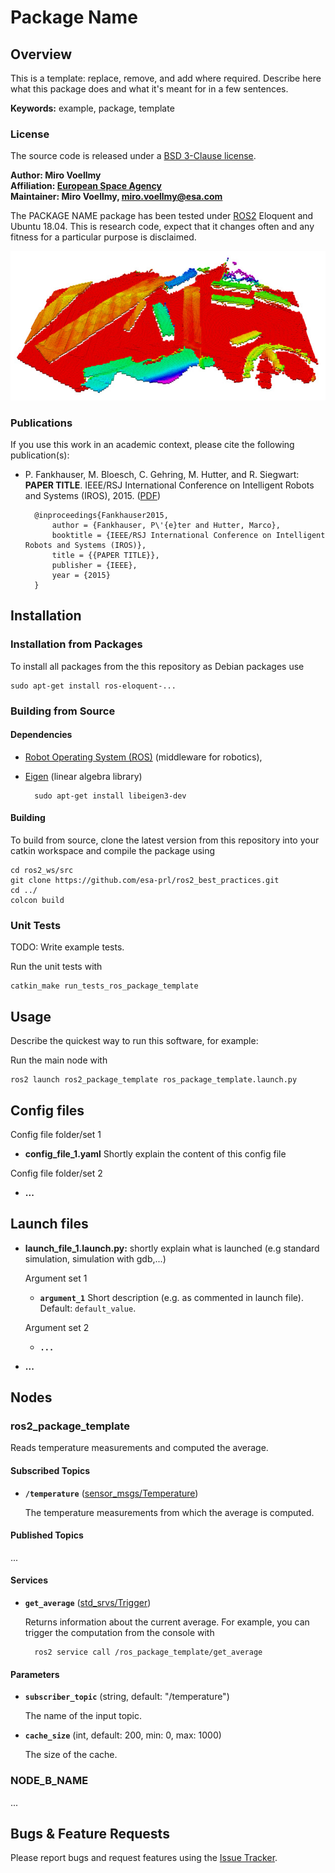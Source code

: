 # Package Name

## Overview

This is a template: replace, remove, and add where required. Describe here what this package does and what it's meant for in a few sentences.

**Keywords:** example, package, template

### License

The source code is released under a [BSD 3-Clause license](ros_package_template/LICENSE).

**Author: Miro Voellmy<br />
Affiliation: [European Space Agency](https://www.esa.int/)<br />
Maintainer: Miro Voellmy, miro.voellmy@esa.com**

The PACKAGE NAME package has been tested under [ROS2] Eloquent and Ubuntu 18.04. This is research code, expect that it changes often and any fitness for a particular purpose is disclaimed.


![Example image](doc/example.jpg)


### Publications

If you use this work in an academic context, please cite the following publication(s):

* P. Fankhauser, M. Bloesch, C. Gehring, M. Hutter, and R. Siegwart: **PAPER TITLE**. IEEE/RSJ International Conference on Intelligent Robots and Systems (IROS), 2015. ([PDF](http://dx.doi.org/10.3929/ethz-a-010173654))

        @inproceedings{Fankhauser2015,
            author = {Fankhauser, P\'{e}ter and Hutter, Marco},
            booktitle = {IEEE/RSJ International Conference on Intelligent Robots and Systems (IROS)},
            title = {{PAPER TITLE}},
            publisher = {IEEE},
            year = {2015}
        }


## Installation

### Installation from Packages

To install all packages from the this repository as Debian packages use

    sudo apt-get install ros-eloquent-...

### Building from Source

#### Dependencies

- [Robot Operating System (ROS)](http://wiki.ros.org) (middleware for robotics),
- [Eigen] (linear algebra library)

		sudo apt-get install libeigen3-dev


#### Building

To build from source, clone the latest version from this repository into your catkin workspace and compile the package using

	cd ros2_ws/src
	git clone https://github.com/esa-prl/ros2_best_practices.git
	cd ../
	colcon build


### Unit Tests
TODO: Write example tests.

Run the unit tests with

	catkin_make run_tests_ros_package_template


## Usage

Describe the quickest way to run this software, for example:

Run the main node with

	ros2 launch ros2_package_template ros_package_template.launch.py

## Config files

Config file folder/set 1

* **config_file_1.yaml** Shortly explain the content of this config file

Config file folder/set 2

* **...**

## Launch files

* **launch_file_1.launch.py:** shortly explain what is launched (e.g standard simulation, simulation with gdb,...)

    Argument set 1

    - **`argument_1`** Short description (e.g. as commented in launch file). Default: `default_value`.

    Argument set 2

    - **`...`**

* **...**

## Nodes

### ros2_package_template

Reads temperature measurements and computed the average.


#### Subscribed Topics

* **`/temperature`** ([sensor_msgs/Temperature])

	The temperature measurements from which the average is computed.


#### Published Topics

...


#### Services

* **`get_average`** ([std_srvs/Trigger])

	Returns information about the current average. For example, you can trigger the computation from the console with

		ros2 service call /ros_package_template/get_average


#### Parameters

* **`subscriber_topic`** (string, default: "/temperature")

	The name of the input topic.

* **`cache_size`** (int, default: 200, min: 0, max: 1000)

	The size of the cache.


### NODE_B_NAME

...


## Bugs & Feature Requests

Please report bugs and request features using the [Issue Tracker](https://github.com/ethz-asl/ros_best_practices/issues).


[ROS2]: http://www.ros.org
[rviz]: http://wiki.ros.org/rviz
[Eigen]: http://eigen.tuxfamily.org
[std_srvs/Trigger]: http://docs.ros.org/api/std_srvs/html/srv/Trigger.html
[sensor_msgs/Temperature]: http://docs.ros.org/api/sensor_msgs/html/msg/Temperature.html
